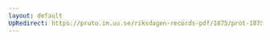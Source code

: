```yaml
---
layout: default
UpRedirect: https://pruto.im.uu.se/riksdagen-records-pdf/1875/prot-1875--fk--036/prot-1875--fk--036_027.pdf
---
```


